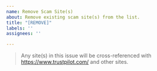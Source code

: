 ```yaml
---
name: Remove Scam Site(s)
about: Remove existing scam site(s) from the list.
title: "[REMOVE]"
labels: ''
assignees: ''

---
```


> Any site(s) in this issue will be cross-referenced with https://www.trustpilot.com/ and other sites.
